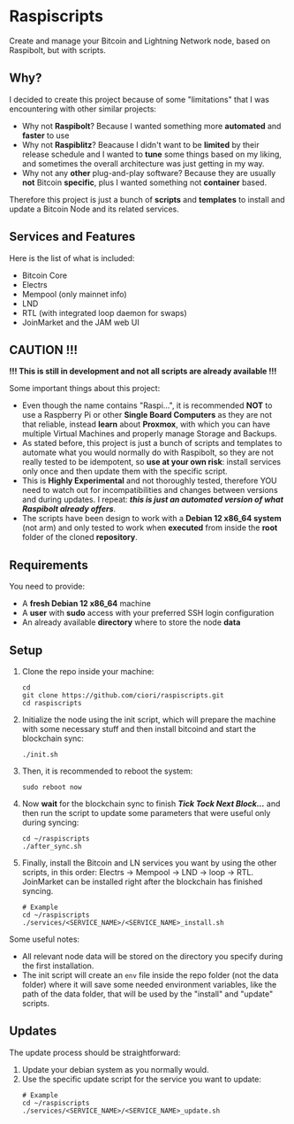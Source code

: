 # Raspiscripts

Create and manage your Bitcoin and Lightning Network node, based on Raspibolt, but with scripts.

## Why?

I decided to create this project because of some "limitations" that I was encountering with other similar projects:
- Why not **Raspibolt**? Because I wanted something more **automated** and **faster** to use
- Why not **Raspiblitz**? Beacause I didn't want to be **limited** by their release schedule and I wanted to **tune** some things based on my liking, and sometimes the overall architecture was just getting in my way.
- Why not any **other** plug-and-play software? Because they are usually **not** Bitcoin **specific**, plus I wanted something not **container** based.

Therefore this project is just a bunch of **scripts** and **templates** to install and update a Bitcoin Node and its related services.

## Services and Features

Here is the list of what is included:
- Bitcoin Core
- Electrs
- Mempool (only mainnet info)
- LND
- RTL (with integrated loop daemon for swaps)
- JoinMarket and the JAM web UI

## CAUTION !!!

**!!! This is still in development and not all scripts are already available !!!**

Some important things about this project:
- Even though the name contains "Raspi...", it is recommended **NOT** to use a Raspberry Pi or other **Single Board Computers** as they are not that reliable, instead **learn** about **Proxmox**, with which you can have multiple Virtual Machines and properly manage Storage and Backups.
- As stated before, this project is just a bunch of scripts and templates to automate what you would normally do with Raspibolt, so they are not really tested to be idempotent, so **use at your own risk**: install services only once and then update them with the specific script.
- This is **Highly Experimental** and not thoroughly tested, therefore YOU need to watch out for incompatibilities and changes between versions and during updates. I repeat: ***this is just an automated version of what Raspibolt already offers***.
- The scripts have been design to work with a **Debian 12 x86_64 system** (not arm) and only tested to work when **executed** from inside the **root** folder of the cloned **repository**.

## Requirements

You need to provide:
- A **fresh Debian 12 x86_64** machine
- A **user** with **sudo** access with your preferred SSH login configuration
- An already available **directory** where to store the node **data**

## Setup

1. Clone the repo inside your machine:
    ```
    cd
    git clone https://github.com/ciori/raspiscripts.git
    cd raspiscripts
    ```
2. Initialize the node using the init script, which will prepare the machine with some necessary stuff and then install bitcoind and start the blockchain sync:
    ```
    ./init.sh
    ```
3. Then, it is recommended to reboot the system:
    ```
    sudo reboot now
    ```
4. Now **wait** for the blockchain sync to finish ***Tick Tock Next Block...*** and then run the script to update some parameters that were useful only during syncing:
    ```
    cd ~/raspiscripts
    ./after_sync.sh
    ```
5. Finally, install the Bitcoin and LN services you want by using the other scripts, in this order: Electrs -> Mempool -> LND -> loop -> RTL. JoinMarket can be installed right after the blockchain has finished syncing.
    ```
    # Example
    cd ~/raspiscripts
    ./services/<SERVICE_NAME>/<SERVICE_NAME>_install.sh
    ```

Some useful notes:
- All relevant node data will be stored on the directory you specify during the first installation.
- The init script will create an `env` file inside the repo folder (not the data folder) where it will save some needed environment variables, like the path of the data folder, that will be used by the "install" and "update" scripts.

## Updates

The update process should be straightforward:
1. Update your debian system as you normally would.
2. Use the specific update script for the service you want to update:
    ```
    # Example
    cd ~/raspiscripts
    ./services/<SERVICE_NAME>/<SERVICE_NAME>_update.sh
    ```
